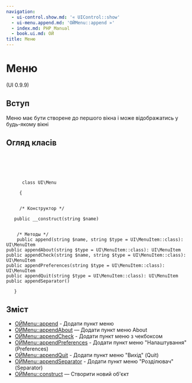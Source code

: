 ```yaml
---
navigation:
  - ui-control.show.md: '« UIControl::show'
  - ui-menu.append.md: 'ОЙMenu::append »'
  - index.md: PHP Manual
  - book.ui.md: ОЙ
title: Меню
---
```

# Меню

(UI 0.9.9)

## Вступ

Меню має бути створене до першого вікна і може відображатись у будь-якому вікні

## Огляд класів

```classsynopsis



    
     
      class UI\Menu
     
     {


     /* Конструктор */
    
   public __construct(string $name)


    /* Методы */
    public append(string $name, string $type = UI\MenuItem::class): UI\MenuItem
public appendAbout(string $type = UI\MenuItem::class): UI\MenuItem
public appendCheck(string $name, string $type = UI\MenuItem::class): UI\MenuItem
public appendPreferences(string $type = UI\MenuItem::class): UI\MenuItem
public appendQuit(string $type = UI\MenuItem::class): UI\MenuItem
public appendSeparator()

   }
```

## Зміст

-   [ОЙMenu::append](ui-menu.append.md) - Додати пункт меню
-   [ОЙMenu::appendAbout](ui-menu.appendabout.md) — Додати пункт меню About
-   [ОЙMenu::appendCheck](ui-menu.appendcheck.md) - Додати пункт меню з чекбоксом
-   [ОЙMenu::appendPreferences](ui-menu.appendpreferences.md) - Додати пункт меню "Налаштування" (Preferences)
-   [ОЙMenu::appendQuit](ui-menu.appendquit.md) - Додати пункт меню "Вихід" (Quit)
-   [ОЙMenu::appendSeparator](ui-menu.appendseparator.md) - Додати пункт меню "Розділювач" (Separator)
-   [ОЙMenu::construct](ui-menu.construct.md) — Створити новий об'єкт
